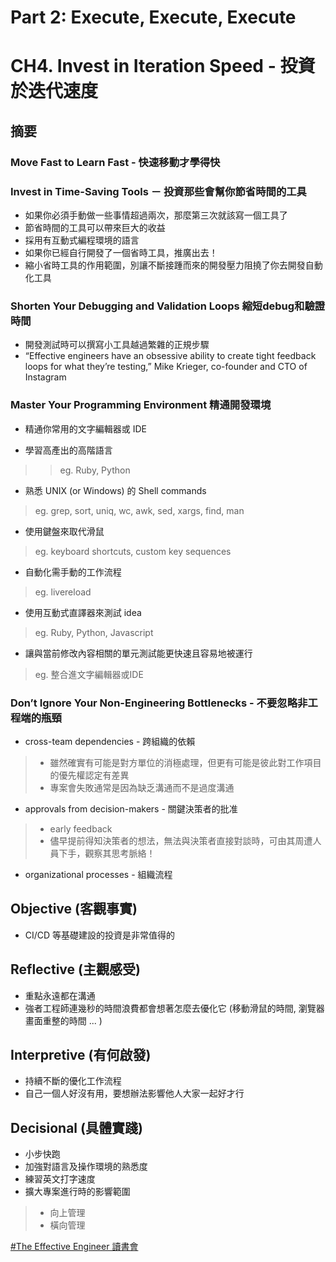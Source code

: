 # Part 2: Execute, Execute, Execute

# CH4. Invest in Iteration Speed - 投資於迭代速度

## 摘要

### Move Fast to Learn Fast - 快速移動才學得快

### Invest in Time-Saving Tools － 投資那些會幫你節省時間的工具

* 如果你必須手動做一些事情超過兩次，那麼第三次就該寫一個工具了
* 節省時間的工具可以帶來巨大的收益
* 採用有互動式編程環境的語言
* 如果你已經自行開發了一個省時工具，推廣出去！
* 縮小省時工具的作用範圍，別讓不斷接踵而來的開發壓力阻撓了你去開發自動化工具

### Shorten Your Debugging and Validation Loops 縮短debug和驗證時間

* 開發測試時可以撰寫小工具越過繁雜的正規步驟
* “Effective engineers have an obsessive ability to create tight feedback loops for what they’re testing,” Mike Krieger, co-founder and CTO of Instagram

###  Master Your Programming Environment 精通開發環境

* 精通你常用的文字編輯器或 IDE 

* 學習高產出的高階語言 

>> eg. Ruby, Python

* 熟悉 UNIX (or Windows) 的 Shell commands 

> eg. grep, sort, uniq, wc, awk, sed, xargs, find, man

* 使用鍵盤來取代滑鼠 

> eg. keyboard shortcuts, custom key sequences

* 自動化需手動的工作流程 

> eg. livereload

* 使用互動式直譯器來測試 idea 

> eg. Ruby, Python, Javascript

* 讓與當前修改內容相關的單元測試能更快速且容易地被運行 

> eg. 整合進文字編輯器或IDE

### Don’t Ignore Your Non-Engineering Bottlenecks - 不要忽略非工程端的瓶頸 

* cross-team dependencies - 跨組織的依賴

> * 雖然確實有可能是對方單位的消極處理，但更有可能是彼此對工作項目的優先權認定有差異
> * 專案會失敗通常是因為缺乏溝通而不是過度溝通

* approvals from decision-makers - 關鍵決策者的批准

> * early feedback
> * 儘早提前得知決策者的想法，無法與決策者直接對談時，可由其周遭人員下手，觀察其思考脈絡！

* organizational processes - 組織流程

## Objective (客觀事實)

* CI/CD 等基礎建設的投資是非常值得的

## Reflective (主觀感受) 

* 重點永遠都在溝通
* 強者工程師連幾秒的時間浪費都會想著怎麼去優化它 (移動滑鼠的時間, 瀏覽器畫面重整的時間 ... )

## Interpretive (有何啟發)

* 持續不斷的優化工作流程
* 自己一個人好沒有用，要想辦法影響他人大家一起好才行

## Decisional (具體實踐)

* 小步快跑
* 加強對語言及操作環境的熟悉度
* 練習英文打字速度
* 擴大專案進行時的影響範圍 

> * 向上管理
> * 橫向管理


[#The Effective Engineer 讀書會](https://softnshare.wordpress.com/portfolio/packageeffectiveengineer/)
